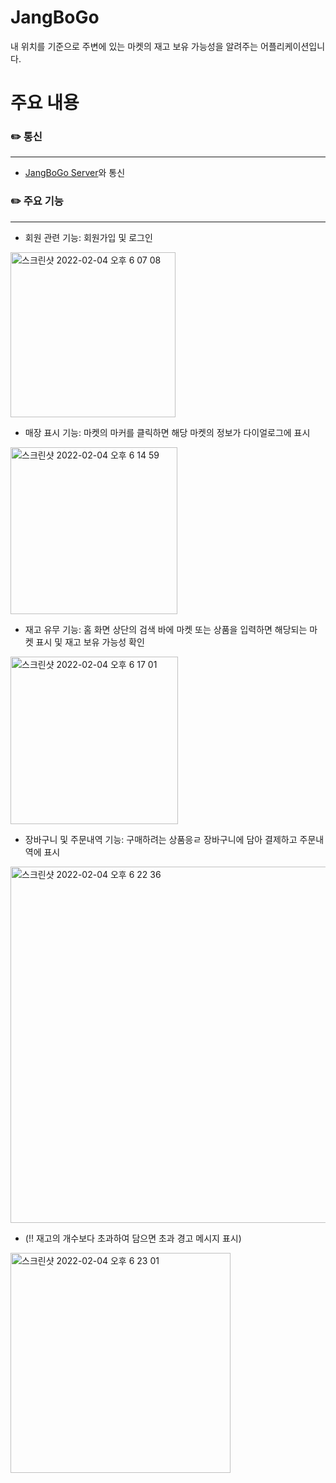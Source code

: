# JangBoGo

내 위치를 기준으로 주변에 있는 마켓의 재고 보유 가능성을 알려주는 어플리케이션입니다.

# 주요 내용

### ✏️ 통신
------------------------------
* [JangBoGo Server](https://github.com/zzung00/JangBoGo-Server)와 통신

### ✏️ 주요 기능
------------------------------
* 회원 관련 기능: 회원가입 및 로그인
<img width="264" alt="스크린샷 2022-02-04 오후 6 07 08" src="https://user-images.githubusercontent.com/90949515/152502049-3b6e3d59-f9d4-45ec-a4b9-28ac81b89d36.png">

* 매장 표시 기능: 마켓의 마커를 클릭하면 해당 마켓의 정보가 다이얼로그에 표시
<img width="267" alt="스크린샷 2022-02-04 오후 6 14 59" src="https://user-images.githubusercontent.com/90949515/152503044-a2367788-97a0-45a0-80e2-25802890fd31.png">

* 재고 유무 기능: 홈 화면 상단의 검색 바에 마켓 또는 상품을 입력하면 해당되는 마켓 표시 및 재고 보유 가능성 확인  
<img width="268" alt="스크린샷 2022-02-04 오후 6 17 01" src="https://user-images.githubusercontent.com/90949515/152503326-3961c5f7-9ec8-44d6-a237-ce1f24165c3b.png">

* 장바구니 및 주문내역 기능: 구매하려는 상품응ㄹ 장바구니에 담아 결제하고 주문내역에 표시
<img width="570" alt="스크린샷 2022-02-04 오후 6 22 36" src="https://user-images.githubusercontent.com/90949515/152504211-7e123026-f20d-4868-8134-618275e3ee8e.png">

* (‼️ 재고의 개수보다 초과하여 담으면 초과 경고 메시지 표시)
<img width="352" alt="스크린샷 2022-02-04 오후 6 23 01" src="https://user-images.githubusercontent.com/90949515/152504484-df973b07-a8ab-4892-9636-eec1d3d71f7b.png">


